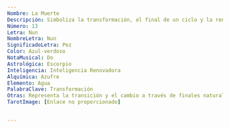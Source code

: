 ```yaml
---
Nombre: La Muerte
Descripción: Simboliza la transformación, el final de un ciclo y la renovación.
Número: 13
Letra: Nun
NombreLetra: Nun
SignificadoLetra: Pez
Color: Azul-verdoso
NotaMusical: Do
Astrológica: Escorpio
Inteligencia: Inteligencia Renovadora
Alquímica: Azufre
Elemento: Agua
PalabraClave: Transformación
Otras: Representa la transición y el cambio a través de finales naturales que dan lugar a nuevos comienzos.
TarotImage: [Enlace no proporcionado]


---
```


